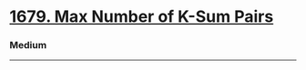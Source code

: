 # [1679. Max Number of K-Sum Pairs](https://leetcode.com/problems/max-number-of-k-sum-pairs/)
### Medium
---
